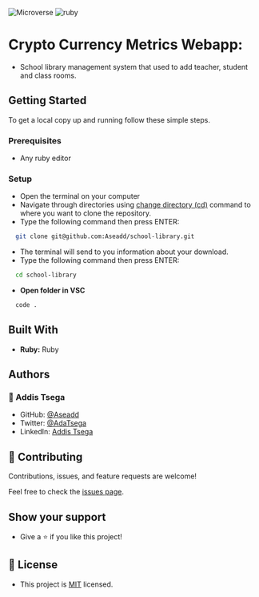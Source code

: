 ![Microverse](https://img.shields.io/badge/Microverse-blueviolet) ![ruby](https://img.shields.io/badge/-ruby-red) 
# Crypto Currency Metrics Webapp:

- School library management system that used to add teacher, student and class rooms.


## Getting Started

To get a local copy up and running follow these simple steps.

### Prerequisites

- Any ruby editor

### Setup

- Open the terminal on your computer
- Navigate through directories using [change directory (cd)](https://www.howtogeek.com/659411/how-to-change-directories-in-command-prompt-on-windows-10) command to where you want to clone the repository.
- Type the following command then press ENTER:

```sh
  git clone git@github.com:Aseadd/school-library.git
```

- The terminal will send to you information about your download.
- Type the following command then press ENTER:

```sh
  cd school-library
```

- **Open folder in VSC**

```sh
  code .
```

## Built With

- **Ruby:** Ruby

## Authors

### 👤 Addis Tsega

- GitHub: [@Aseadd](https://github.com/Aseadd)
- Twitter: [@AdaTsega](https://twitter.com/AdaTsega)
- LinkedIn: [Addis Tsega](https://www.linkedin.com/in/addis-tsega/)

## 🤝 Contributing

Contributions, issues, and feature requests are welcome!

Feel free to check the [issues page](https://github.com/Aseadd/metrics-webapp-crypto/issues).

## Show your support

- Give a ⭐️ if you like this project!

## 📝 License

- This project is [MIT](./LICENSE) licensed.
